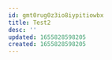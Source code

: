 ```yaml
---
id: gmt0rug0z3io8iypitiowbx
title: Test2
desc: ''
updated: 1655828598205
created: 1655828598205
---
```


